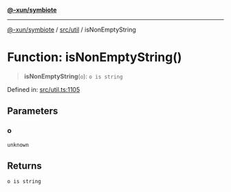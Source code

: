 [**@-xun/symbiote**](../../../README.md)

***

[@-xun/symbiote](../../../README.md) / [src/util](../README.md) / isNonEmptyString

# Function: isNonEmptyString()

> **isNonEmptyString**(`o`): `o is string`

Defined in: [src/util.ts:1105](https://github.com/Xunnamius/symbiote/blob/138da875f3247f966687e95b91c7caf822df3c49/src/util.ts#L1105)

## Parameters

### o

`unknown`

## Returns

`o is string`
